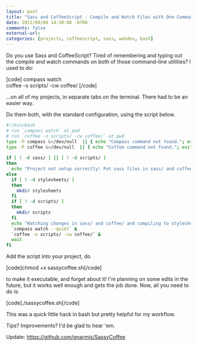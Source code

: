 ```yaml
---
layout: post
title: "Sass and CoffeeScript - Compile and Watch Files with One Command"
date: 2011/08/09 14:30:00 -0700
comments: false
external-url:
categories: [projects, coffeescript, sass, webdev, bash]
---
```



Do you use Sass and CoffeeScript? Tired of remembering and typing out the compile 
and watch commands on both of those command-line utilities? I used to do:

  
[code] compass watch   
 coffee -o scripts/ -cw coffee/ [/code]

...on all of my projects, in separate tabs on the terminal. There had to be 
an easier way.

Do them both, with the standard configuration, using the script below. 

```bash
#!/bin/bash
# run `compass watch` at pwd
# run `coffee -o scripts/ -cw coffee/` at pwd
type -P compass &>/dev/null  || { echo "Compass command not found."; exit 1; }
type -P coffee &>/dev/null  || { echo "Coffee command not found."; exit 1; }
 
if [ ! -d sass/ ] || [ ! -d scripts/ ]
then
  echo "Project not setup correctly! Put sass files in sass/ and coffee in coffee/"
else
  if [ ! -d stylesheets/ ]
  then
    mkdir stylesheets
  fi
  if [ ! -d scripts/ ]
  then
    mkdir scripts
  fi
  echo "Watching changes in sass/ and coffee/ and compiling to stylesheets/ and scripts/ ..."
  `compass watch --quiet` &
  `coffee -o scripts/ -cw coffee/` &
  wait
fi
```

Add the script into your project, do

[code]chmod +x sassycoffee.sh[/code]

to make it executable, and forget about it! I'm planning on some edits in the 
future, but it works well enough and gets the job done. Now, all you need to 
do is:

[code]./sassycoffee.sh[/code]

This was a quick little hack in bash but pretty helpful for my workflow.

Tips? Improvements? I'd be glad to hear 'em.

Update: https://github.com/gnarmis/SassyCoffee


